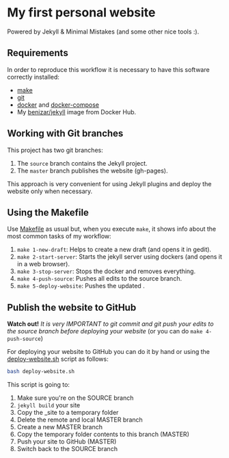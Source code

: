 # My first personal website

Powered by Jekyll & Minimal Mistakes (and some other nice tools :).


## Requirements

In order to reproduce this workflow it is necessary to have this software correctly installed:

- [make](https://www.gnu.org/software/make/)
- [git](https://git-scm.com/)
- [docker](https://www.docker.com/) and [docker-compose](https://docs.docker.com/compose/)
- My [benizar/jekyll](https://hub.docker.com/r/benizar/jekyll/) image from Docker Hub.

## Working with Git branches

This project has two git branches:

1. The `source` branch contains the Jekyll project.
2. The `master` branch publishes the website (gh-pages).

This approach is very convenient for using Jekyll plugins and deploy the website only when necessary.


## Using the Makefile

Use [Makefile](Makefile) as usual but, when you execute `make`, it shows info about the most common tasks of my workflow:

1. `make 1-new-draft`: Helps to create a new draft (and opens it in gedit).
2. `make 2-start-server`: Starts the jekyll server using dockers (and opens it in a web browser).
3. `make 3-stop-server`: Stops the docker and removes everything.
4. `make 4-push-source`: Pushes all edits to the source branch.
5. `make 5-deploy-website`: Pushes the updated .

## Publish the website to GitHub

**Watch out!** *It is very IMPORTANT to git commit and git push your edits to the source branch before deploying your website* (or you can do `make 4-push-source`)

For deploying your website to GitHub you can do it by hand or using the [deploy-website.sh](deploy-website.sh) script as follows:

```bash
bash deploy-website.sh
```

This script is going to:
1. Make sure you're on the SOURCE branch
2. `jekyll build` your site
3. Copy the _site to a temporary folder
4. Delete the remote and local MASTER branch
5. Create a new MASTER branch
6. Copy the temporary folder contents to this branch (MASTER)
7. Push your site to GitHub (MASTER)
8. Switch back to the SOURCE branch




